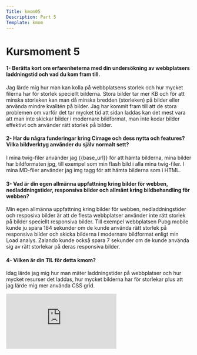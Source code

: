 ```yaml
---
Title: kmom05
Description: Part 5
Template: kmom
---
```




<div class="kmom-content">

<h1> Kursmoment 5 </h1>


<h4>1- Berätta kort om erfarenheterna med din undersökning av webbplatsers laddningstid och vad du kom fram till.</h4>
<p> Jag lärde mig hur man kan kolla på webbplatsens storlek och hur mycket filerna har för storlek speciellt bilderna. Stora bilder tar mer KB och för att minska storleken kan man då minska bredden (storleken) på bilder eller använda mindre kvalitén på bilder. Jag har kommit fram till att de stora problemen om varför det tar mycket tid att sidan laddas kan det mest vara att man inte skickar bilder i modernare bildformat, man inte kodar bilder effektivt och använder rätt storlek på bilder.  </p>

<h4> 2- Har du några funderingar kring Cimage och dess nytta och features? Vilka bildverktyg använder du själv normalt sett?</h4>
<p>I mina twig-filer använder jag {{base_url}} för att hämta bilderna, mina bilder har bildformaten jpg, till exempel som min flash bild i alla mina twig-filer. I mina MD-filer använder jag img tagg för att hämta bilderna som i HTML. </p>

<h4>3- Vad är din egen allmänna uppfattning kring bilder för webben, nedladdningstider, responsiva bilder och allmänt kring bildbehandling för webben?</h4>
<p> Min egen allmänna uppfattning kring bilder för webben, nedladdningstider och resposiva bilder är att de flesta webbplatser använder inte rätt storlek på bilder speciellt responsiva bilder. Till exempel webbplatsen Pubg mobile kunde ju spara 184 sekunder om de kunde använda rätt storlek på responsiva bilder och skicka bilderna i modernare bildformat enligt min Load analys. Zalando kunde också spara 7 sekunder om de kunde använda sig av rätt storlekar på deras responsiva bilder. </p>

<h4>4- Vilken är din TIL för detta kmom?</h4>
<p> Idag lärde jag mig hur man mäter laddningstider på webbplatser och hur mycket resurser det laddas, hur mycket bilderna har för storlekar plus att jag lärde mig mer använda CSS grid. </p>


<div class="embed-container">
    <iframe src="https://www.youtube.com/embed/gpyB54lSpYg" frameborder="0" allowfullscreen></iframe>
</div>

</div>
